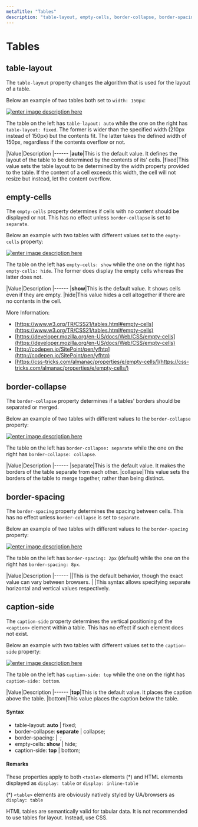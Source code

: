 ```yaml
---
metaTitle: "Tables"
description: "table-layout, empty-cells, border-collapse, border-spacing, caption-side"
---
```


# Tables



## table-layout


The `table-layout` property changes the algorithm that is used for the layout of a table.

Below an example of two tables both set to `width: 150px`:

[<img src="https://i.stack.imgur.com/wkJpO.png" alt="enter image description here" />](https://i.stack.imgur.com/wkJpO.png)

The table on the left has `table-layout: auto` while the one on the right has `table-layout: fixed`. The former is wider than the specified width (210px instead of 150px) but the contents fit. The latter takes the defined width of 150px, regardless if the contents overflow or not.

|Value|Description
|------
|**auto**|This is the default value. It defines the layout of the table to be determined by the contents of its' cells.
|fixed|This value sets the table layout to be determined by the width property provided to the table. If the content of a cell exceeds this width, the cell will not resize but instead, let the content overflow.



## empty-cells


The `empty-cells` property determines if cells with no content should be displayed or not. This has no effect unless `border-collapse` is set to `separate`.

Below an example with two tables with different values set to the `empty-cells` property:

[<img src="http://i.stack.imgur.com/2G54T.png" alt="enter image description here" />](http://i.stack.imgur.com/2G54T.png)

The table on the left has `empty-cells: show` while the one on the right has `empty-cells: hide`. The former does display the empty cells whereas the latter does not.

|Value|Description
|------
|**show**|This is the default value. It shows cells even if they are empty.
|hide|This value hides a cell altogether if there are no contents in the cell.

More Information:

- [https://www.w3.org/TR/CSS21/tables.html#empty-cells](https://www.w3.org/TR/CSS21/tables.html#empty-cells)
- [https://developer.mozilla.org/en-US/docs/Web/CSS/empty-cells](https://developer.mozilla.org/en-US/docs/Web/CSS/empty-cells)
- [http://codepen.io/SitePoint/pen/yfhtq](http://codepen.io/SitePoint/pen/yfhtq)
- [https://css-tricks.com/almanac/properties/e/empty-cells/](https://css-tricks.com/almanac/properties/e/empty-cells/)



## border-collapse


The `border-collapse` property determines if a tables' borders should be separated or merged.

Below an example of two tables with different values to the `border-collapse` property:

[<img src="https://i.stack.imgur.com/awGlj.png" alt="enter image description here" />](https://i.stack.imgur.com/awGlj.png)

The table on the left has `border-collapse: separate` while the one on the right has `border-collapse: collapse`.

|Value|Description
|------
|separate|This is the default value. It makes the borders of the table separate from each other.
|collapse|This value sets the borders of the table to merge together, rather than being distinct.



## border-spacing


The `border-spacing` property determines the spacing between cells. This has no effect unless `border-collapse` is set to `separate`.

Below an example of two tables with different values to the `border-spacing` property:

[<img src="http://i.stack.imgur.com/KlVh0.png" alt="enter image description here" />](http://i.stack.imgur.com/KlVh0.png)

The table on the left has `border-spacing: 2px` (default) while the one on the right has `border-spacing: 8px`.

|Value|Description
|------
|**<length>**|This is the default behavior, though the exact value can vary between browsers.
|<length> <length>|This syntax allows specifying separate horizontal and vertical values respectively.



## caption-side


The `caption-side` property determines the vertical positioning of the `<caption>` element within a table. This has no effect if such element does not exist.

Below an example with two tables with different values set to the `caption-side` property:

[<img src="http://i.stack.imgur.com/nmLkG.png" alt="enter image description here" />](http://i.stack.imgur.com/nmLkG.png)

The table on the left has `caption-side: top` while the one on the right has `caption-side: bottom`.

|Value|Description
|------
|**top**|This is the default value. It places the caption above the table.
|bottom|This value places the caption below the table.



#### Syntax


- table-layout: **auto** | fixed;
- border-collapse: **separate** | collapse;
- border-spacing: <length> | <length> <length>;
- empty-cells: **show** | hide;
- caption-side: **top** | bottom;



#### Remarks


These properties apply to both `<table>` elements (*) and HTML elements displayed as `display: table` or `display: inline-table`

(*) `<table>` elements are obviously natively styled by UA/browsers as `display: table`

HTML tables are semantically valid for tabular data. It is not recommended to use tables for layout. Instead, use CSS.

